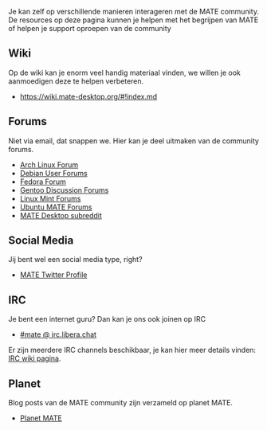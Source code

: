 <!--
.. link:
.. description:
.. tags: Forums,Wiki,IRC,Planet
.. date: 2020-03-04 07:14:07
.. title: Community
.. slug: community
-->

Je kan zelf op verschillende manieren interageren met de MATE community. De
resources op deze pagina kunnen je helpen met het begrijpen van MATE of helpen
je support oproepen van de community

## Wiki

Op de wiki kan je enorm veel handig materiaal vinden, we willen je ook aanmoedigen
deze te helpen verbeteren.

  * <https://wiki.mate-desktop.org/#!index.md>

## Forums

Niet via email, dat snappen we. Hier kan je deel uitmaken van de community forums.

  * [Arch Linux Forum](https://bbs.archlinux.org/)
  * [Debian User Forums](http://forums.debian.net/)
  * [Fedora Forum](https://fedoraforum.org/)
  * [Gentoo Discussion Forums](https://forums.gentoo.org/)
  * [Linux Mint Forums](https://forums.linuxmint.com/)
  * [Ubuntu MATE Forums](https://ubuntu-mate.community)
  * [MATE Desktop subreddit](https://www.reddit.com/r/MATEDesktop)

## Social Media

Jij bent wel een social media type, right?

  * [MATE Twitter Profile](https://twitter.com/mate_desktop)

## IRC

Je bent een internet guru? Dan kan je ons ook joinen op IRC

  * [#mate @ irc.libera.chat](https://web.libera.chat/?#mate)

Er zijn meerdere IRC channels beschikbaar, je kan hier meer details vinden:
[IRC wiki pagina](https://wiki.mate-desktop.org/#!pages/irc.md).

## Planet

Blog posts van de MATE community zijn verzameld op planet MATE.

  * [Planet MATE](https://planet.mate-desktop.org)

